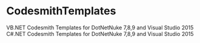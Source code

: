 # CodesmithTemplates
VB.NET Codesmith Templates for DotNetNuke 7,8,9 and Visual Studio 2015
C#.NET Codesmith Templates for DotNetNuke 7,8,9 and Visual Studio 2015
